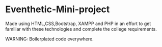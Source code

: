 # Eventhetic-Mini-project
Made using HTML,CSS,Bootstrap, XAMPP and PHP in an effort to get familiar with these technologies and complete the college requirements.

WARNING: Boilerplated code everywhere.
